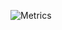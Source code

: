 ![Metrics](https://metrics.lecoq.io/jaswdr?template=classic&languages=1&introduction=1&rss=1&notable=1&achievements=1&activity=1&lines=1&gists=1&followup=1&languages.limit=8&languages.sections=most-used&languages.colors=github&languages.threshold=0%25&languages.indepth=false&languages.recent.load=300&languages.recent.days=14&introduction.title=true&followup.sections=repositories&activity.limit=5&activity.load=300&activity.days=14&activity.filter=all&activity.visibility=all&activity.timestamps=false&achievements.threshold=C&achievements.secrets=true&achievements.limit=10&notable.repositories=false&rss.source=https%3A%2F%2Fjaswdr.dev%2Fblog%2Findex.xml&rss.limit=4&config.timezone=Europe%2FDublin)
